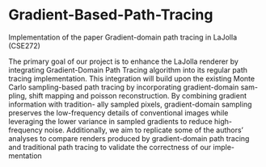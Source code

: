 # Gradient-Based-Path-Tracing
Implementation of the paper Gradient-domain path tracing in LaJolla (CSE272)

The primary goal of our project is to enhance the LaJolla renderer by integrating Gradient-Domain
Path Tracing algorithm into its regular path tracing implementation. This integration will build
upon the existing Monte Carlo sampling-based path tracing by incorporating gradient-domain sam-
pling, shift mapping and poisson reconstruction. By combining gradient information with tradition-
ally sampled pixels, gradient-domain sampling preserves the low-frequency details of conventional
images while leveraging the lower variance in sampled gradients to reduce high-frequency noise.
Additionally, we aim to replicate some of the authors’ analyses to compare renders produced by
gradient-domain path tracing and traditional path tracing to validate the correctness of our imple-
mentation
